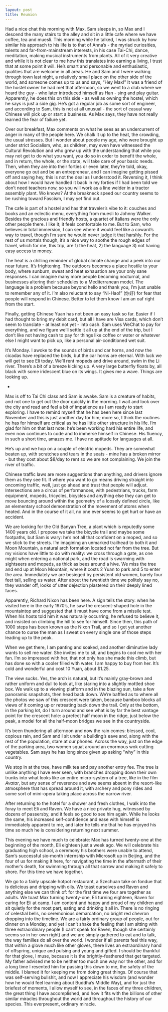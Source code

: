 ```yaml
---
layout: post
title: Reunion
---
```

Had a nice chat this morning with Max. Sam sleeps in, so Max and I descend the many stairs to the alley and sit in a little cafe where we have coffee, tea and muesli. This morning while he talked, I was struck by how similar his approach to his life is to that of Anna’s - the myriad curiosities, talents and far-from-mainstream interests, in his case Tai-Chi, dance, meditation, making musical instruments from plants. All of it very creative and while it is not clear to me how this translates into earning a living, I trust that at some point it will. He’s smart and personable and enthusiastic, qualities that are welcome in all areas. He and Sam and I were walking through town last night, a relatively small place on the other side of the world, and someone comes up to us and says, “Hey Max!” It was a friend of the hostel owner he had met that afternoon, so we went to a club where we heard the guy - who later introduced himself as Han - sing and play guitar. Apparently, he does this on this side - as well as owning the hostel, which he says is just a side gig. He’s got a regular job as some sort of engineer, and according to Sam, this is not at all unusual - the sort of casual way Chinese will pick up or start a business. As Max says, they have not really learned the fear of failure yet.

Over our breakfast, Max comments on what he sees as an undercurrent of anger in many of the people here. We chalk it up to the heat, the crowding, the usual stresses. But I wonder about people my age, who were brought up under strict Socialism, who, as children, may even have witnessed the Cultural Revolution and who grew up with the understanding that while you may not get to do what you want, you do so in order to benefit the whole, and in return, the whole, or the state, will take care of your basic needs. Then, when they are into their forties or even later, they’re told, okay, everyone go out and be an entrepreneur, and I can imagine getting pissed off and saying hey, this is not the deal as I understood it. Reversing it, I think about how I would have handled it back in my forties if I had been told we don’t need teachers now, so you will work as a line welder in a tractor assembly plant. Wo knows? At the breakneck speed our country seems to be rushing toward Fascism, I may yet find out.

The cafe is part of a hostel and has that traveler’s vibe to it: couches and books and an eclectic menu, everything from muesli to Johnny Walker. Besides the gracious and friendly hosts, a quartet of Italians were the only other people there.  I like it; it feels comfortable to me.  But to Sam, who believes in total immersion, I can see where it would feel like a coward’s way to travel, though I’m sure he would never judge it that harshly. For the rest of us mortals though, it’s a nice way to soothe the rough edges of travel, which for me, this trip, are 1) the heat, 2) the language 3) not having easy access to money.

The heat is a chilling reminder of global climate change and a peek into our near future. It’s frightening. The outdoors becomes a place hostile to your body, where sunburn, sweat and heat exhaustion are your only sane responses. I can imagine many more people becoming nocturnal, and businesses altering their schedules to a Mediterranean model. The language is a problem because beyond hello and thank you, I’m just unable to remember any of it. I’m also reluctant to say “Ni-Hao!” (你好) for fear that people will respond in Chinese. Better to let them know I am an oaf right from the start.

Finally, getting Chinese Yuan has not been an easy task so far. Easier if I had thought to bring my debit card, but all I have are Visa cards, which don’t seem to translate - at least not yet - into cash. Sam uses WeChat to pay for everything, and we figure we’ll settle it all up at the end of the trip, but I don’t like not having cash to pay for things like coffee or water or whatever else I might want to pick up, like a personal air-conditioned wet suit. 

It’s Monday. I awoke to the sounds of birds and car horns, and now the cicadas have replaced the birds, but the car horns are eternal. With luck we will get to see Eli today. We’ll rent mopeds and drive around, swim in the Li river. There’s a bit of a breeze kicking up. A very large butterfly floats by, all black with some iridescent blue on its wings. It gives me a wave. Things are looking up.   

+

Max is off to Tai Chi class and Sam is awake. Sam is a creature of habits, and not one to get out the door quickly in the morning. I wait and look over the city and read and feel a bit of impatience as I am ready to start exploring. I have to remind myself that he has been here since last November and this is just another day for him; more so, I think the routines he has for himself are critical as he has little other structure in his life. I’m glad for him on that last note: he’s been working hard his entire life, and even now continues to code and to immerse himself in Chinese. His fluency, in such a short time, amazes me. I have no aptitude for languages at all.

He’s up and we hop on a couple of electric mopeds. They are somewhat beaten up, with scratches and tears in the seats - mine has a broken mirror - but they cost about $8/day to rent so we are not complaining. We join the river of traffic.

Chinese traffic laws are more suggestions than anything, and drivers ignore them as they see fit. If where you want to go means driving straight into oncoming traffic, well, just go ahead and trust that people will adjust. Intersections are a circus of performances, with pedestrians, trucks, farm equipment, mopeds, tricycles, bicycles and anything else they can get to move bouncing around within the geometry of a loosely defined circle, like an elementary school demonstration of the movement of atoms when heated. And in the course of it all, no one ever seems to get hurt or have an accident.

We are looking for the Old Banyan Tree, a plant which is reputedly some 1400 years old. I propose we take the bicycle trail and maybe some footpaths, but Sam is wary: he’s not all that confident on a moped, and so we stick to the streets. I’m imagining an unmarked trailhead to both it and Moon Mountain, a natural arch formation located not far from the tree. But my visions have little to do with reality: we cross through a gate, as one might when entering a national park, and the road is swarming with sightseers and mopeds, as thick as bees around a hive. We miss the tree and end up at Moon Mountain, where it costs 2 Yuan to park and 5 to enter the area. Immediately we are besieged by persistent old women, barely four feet tall, selling us water. After about the twentieth time we politely say no, they wander off, looks of utter dejection plastered on their deeply lined faces.

Apparently, Richard Nixon has been here. A sign tells the story: when he visited here in the early 1970’s, he saw the crescent-shaped hole in the mountaintop and suggested that it must have come from a missile test. When his hosts told him it was naturally occurring, he refused to believe it, and insisted on climbing the hill to see for himself. Since then, this path of 1000 steps has been known as the Nixon Trail, and so I get yet another chance to curse the man as I sweat on every single one of those steps leading up to the peak. 

When we get there, I am panting and soaked, and another diminutive lady wants to sell me water. She invites me to sit, and begins to cool me with her fan. I’m so impressed with her, that not only has she made this climb, but has done so with a cooler filled with water. I am happy to buy from her. It’s cold and wonderful and cost 10 Yuan, about $1.25.

The view sucks. Yes, the arch is natural, but it’s mainly gray-brown and rather uniform and dull to look at, like staring into a slightly mottled shoe box. We walk up to a viewing platform and in the blazing sun, take a few panoramic snapshots, then head back down. We’re baffled as to where all the photos we saw of this crescent were taken, because bamboo blocks all views of it coming up or retreating back down the trail. Only at the bottom, in the parking lot, do I turn around and see what is by far the best vantage point for the crescent hole: a prefect half moon in the ridge, just below the peak, a model for all the half-moon bridges we see in the countryside. 

It’s been thundering all afternoon and now the rain comes: blessed, cool, copious rain, and Sam and I sit under a building’s eave and, along with the rest of the population, stare at our phones. Across the way, just on the edge of the parking area, two women squat around an enormous wok cutting vegetables. Sam says he has long since given up asking “why” in this country.

We stop in at the tree, have milk tea and pay another entry fee. The tree is unlike anything I have ever seen, with branches dropping down their own trunks into what looks like an entire micro-system of a tree, like in the film <i>Avatar</i>, but any sense of reverence and awe seems absent in the resort-like atmosphere that has spread around it, with archery and pony rides and some sort of mini-opera taking place across the narrow river. 

After returning to the hotel for a shower and fresh clothes, I walk into the foray to meet Eli and Raven. We have a nice private hug, witnessed by dozens of passersby, and it feels so good to see him again. While he looks the same, his increased self-confidence and ease with himself is immediately apparent to me, and later he tells me that he has enjoyed his time so much he is considering returning next summer. 

This evening we have much to celebrate: Max has turned twenty-one at the beginning of the month, Eli eighteen just a week ago. We will celebrate his graduating high school, a ceremony his brothers were unable to attend, Sam’s successful six-month internship with Microsoft up in Beijing, and the four of us for making it here, for navigating the time in the aftermath of their mother’s death, for swimming through all that sorrow and making it safely to shore. For this time we have together.

We go to a fairly upscale hotpot restaurant, a Szechuan take on fondue that is delicious and dripping with oils. We toast ourselves and Raven and anything else we can think of: for the first time we four are together as adults. We toast Max turning twenty-one, Eli turning eighteen, Raven for caring for Eli at camp. I am content and happy and proud of my children and sit quietly for the most part, eating and drinking it all in. There is no ringing of celestial bells, no ceremonious demarcation, no bright red chevron dropping into the timeline. We are a fairly ordinary group of people, out for dinner on a Monday, and yet I can’t shake the feeling that I am sitting with three extraordinary people (I can’t speak for Raven, though she certainly seems so in her own right) and we are simply gathered to eat and to talk, the way families do all over the world. I wonder if all parents feel this way, that within a glove much like other gloves, there lives an extraordinary hand of offspring, unique and pulsing and young and gifted. I should be thankful for that glove, I muse, because it is the brightly-feathered that get targeted. My father advised me to be neither too much one way nor the other, and for a long time I resented him for passing this down to me, the safety of the middle. I blamed it for keeping me from doing great things. Of course that was self-serving bullshit, and now I appreciate his wisdom (and wonder how he would feel learning about Buddha’s Middle Way), and for just the briefest of moments, I allow myself to see, in the faces of my three children, the great thing I have accomplished, and how it fits with the billions of other similar miracles throughout the world and throughout the history of our species. This everpresent, ordinary miracle. 
